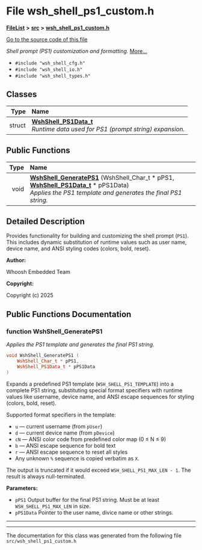 

# File wsh\_shell\_ps1\_custom.h



[**FileList**](files.md) **>** [**src**](dir_68267d1309a1af8e8297ef4c3efbcdba.md) **>** [**wsh\_shell\_ps1\_custom.h**](wsh__shell__ps1__custom_8h.md)

[Go to the source code of this file](wsh__shell__ps1__custom_8h_source.md)

_Shell prompt (PS1) customization and formatting._ [More...](#detailed-description)

* `#include "wsh_shell_cfg.h"`
* `#include "wsh_shell_io.h"`
* `#include "wsh_shell_types.h"`















## Classes

| Type | Name |
| ---: | :--- |
| struct | [**WshShell\_PS1Data\_t**](structWshShell__PS1Data__t.md) <br>_Runtime data used for PS1 (prompt string) expansion._  |






















## Public Functions

| Type | Name |
| ---: | :--- |
|  void | [**WshShell\_GeneratePS1**](#function-wshshell_generateps1) (WshShell\_Char\_t \* pPS1, [**WshShell\_PS1Data\_t**](structWshShell__PS1Data__t.md) \* pPS1Data) <br>_Applies the PS1 template and generates the final PS1 string._  |




























## Detailed Description


Provides functionality for building and customizing the shell prompt (`PS1`). This includes dynamic substitution of runtime values such as user name, device name, and ANSI styling codes (colors, bold, reset).




**Author:**

Whoosh Embedded Team 




**Copyright:**

Copyright (c) 2025 





    
## Public Functions Documentation




### function WshShell\_GeneratePS1 

_Applies the PS1 template and generates the final PS1 string._ 
```C++
void WshShell_GeneratePS1 (
    WshShell_Char_t * pPS1,
    WshShell_PS1Data_t * pPS1Data
) 
```



Expands a predefined PS1 template (`WSH_SHELL_PS1_TEMPLATE`) into a complete PS1 string, substituting special format specifiers with runtime values like username, device name, and ANSI escape sequences for styling (colors, bold, reset).


Supported format specifiers in the template:
* `u` — current username (from `pUser`)
* `d` — current device name (from `pDevice`)
* `cN` — ANSI color code from predefined color map (0 ≤ N ≤ 9)
* `b` — ANSI escape sequence for bold text
* `r` — ANSI escape sequence to reset all styles
* Any unknown `%` sequence is copied verbatim as `X`.




The output is truncated if it would exceed `WSH_SHELL_PS1_MAX_LEN - 1`. The result is always null-terminated.




**Parameters:**


* `pPS1` Output buffer for the final PS1 string. Must be at least `WSH_SHELL_PS1_MAX_LEN` in size. 
* `pPS1Data` Pointer to the user name, divice name or other strings. 




        

<hr>

------------------------------
The documentation for this class was generated from the following file `src/wsh_shell_ps1_custom.h`

